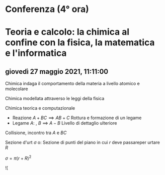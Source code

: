 # Conferenza (4° ora)
# Teoria e calcolo: la chimica al confine con la fisica, la matematica e l'informatica

## giovedì 27 maggio 2021, 11:11:00

Chimica indaga il comportamento della materia a livello atomico e molecolare

Chimica modellata attraverso le leggi della fisica

Chimica teorica e computazionale

* Reazione $A+BC \implies AB+C$
Rottura e formazione di un legame
* Legame
$A:$    , $B$ $\implies$  $A-B$
Livello di dettaglio ulteriore


Collisione, incontro tra $A$ e $BC$

Sezione d'urt $\sigma$ o: Sezione di punti del piano in cui $r$ deve passareper urtare $R$

$\sigma=\pi(r+R)^2$

![
<!--stackedit_data:
eyJoaXN0b3J5IjpbMTQwODgzNDgyN119
-->
